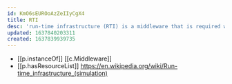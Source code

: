 ```yaml
---
id: KmO6sEUROoAzZeIIyCgX4
title: RTI
desc: 'run-time infrastructure (RTI) is a middleware that is required when implementing the High Level Architecture'
updated: 1637840203311
created: 1637839939735
---
```


- [[p.instanceOf]] [[c.Middleware]]
- [[p.hasResourceList]] https://en.wikipedia.org/wiki/Run-time_infrastructure_(simulation)